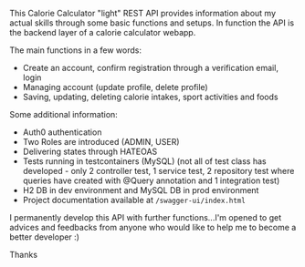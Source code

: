 This Calorie Calculator "light" REST API provides information about my actual skills through some basic functions and setups.
In function the API is the backend layer of a calorie calculator webapp.

The main functions in a few words:

- Create an account, confirm registration through a verification email, login 
- Managing account (update profile, delete profile)
- Saving, updating, deleting calorie intakes, sport activities and foods

Some additional information:

- Auth0 authentication 
- Two Roles are introduced (ADMIN, USER) 
- Delivering states through HATEOAS
- Tests running in testcontainers (MySQL) (not all of test class has developed - only 2 controller test, 1 service test, 2 repository test where queries have created with @Query annotation and 1 integration test) 
- H2 DB in dev environment and MySQL DB in prod environment
- Project documentation available at `/swagger-ui/index.html`

I permanently develop this API with further functions...I'm opened to get advices and feedbacks from anyone who would like to help me to become a better developer :)

Thanks